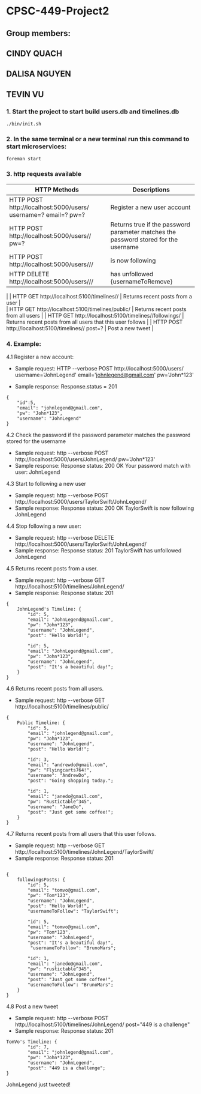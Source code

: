 # CPSC-449-Project2
## Group members: 
##                  CINDY QUACH
##                  DALISA NGUYEN
##                  TEVIN VU

### 1. Start the project to start build users.db and timelines.db
```
./bin/init.sh
```

### 2. In the same terminal or a new terminal run this command to start microservices:
```
foreman start
```

### 3. http requests available
|   HTTP Methods                                                            |                                   Descriptions                                      |
| --------------------------------------------------------------            |     -------------------------------------------------------------------------       |
| HTTP POST http://localhost:5000/users/ username=? email=? pw=?            | Register a new user account                                                         |
| HTTP POST http://localhost:5000/users/<username>/ pw=?                    | Returns true if the password parameter matches the password stored for the username |
| HTTP POST http://localhost:5000/users/<username>/<usernameToFollow>/      | <username> is now following <usernameToFollow>                                      |
| HTTP DELETE http://localhost:5000/users/<username>/<usernameToFollow>/    | <username> has unfollowed {usernameToRemove}                                        |
|
| HTTP GET http://localhost:5100/timelines/<username>/                      | Returns recent posts from a user                                                    |                
| HTTP GET http://localhost:5100/timelines/public/                          | Returns recent posts from all users                                                 |
| HTTP GET http://localhost:5100/timelines/<username>/followings/           | Returns recent posts from all users that this user follows                          |
| HTTP POST http://localhost:5100/timelines/<username>/ post=?              | Post a new tweet                                                                    |


### 4. Example:
4.1 Register a new account:
- Sample request:
HTTP --verbose POST http://localhost:5000/users/ username='JohnLegend' email='johnlegend@gmail.com' pw='John*123'

- Sample response:
Response.status = 201
```
{
    "id":5,
    "email": "johnlegend@gmail.com",
    "pw": "John*123",
    "username": "JohnLegend"
}
```

4.2 Check the password if the password parameter matches the password stored for the username
- Sample request:
http --verbose POST http://localhost:5000/users/JohnLegend/ pw='John*123'
- Sample response:
Response status: 200 OK
Your password match with user: JohnLegend

4.3 Start to following a new user
- Sample request:
http --verbose POST http://localhost:5000/users/TaylorSwift/JohnLegend/
- Sample response:
Response status: 200 OK
TaylorSwift is now following JohnLegend

4.4 Stop following a new user:
- Sample request:
http --verbose DELETE http://localhost:5000/users/TaylorSwift/JohnLegend/
- Sample response:
Response status: 201 
TaylorSwift has unfollowed JohnLegend

4.5 Returns recent posts from a user.
- Sample request:
http --verbose GET http://localhost:5100/timelines/JohnLegend/
- Sample response:
Response status: 201
```
{
    JohnLegend's Timeline: {
        "id": 5,
        "email": "JohnLegend@gmail.com",
        "pw": "John*123",
        "username": "JohnLegend",
        "post": "Hello World!";

        "id": 5,
        "email": "JohnLegend@gmail.com",
        "pw": "John*123",
        "username": "JohnLegend",
        "post": "It's a beautiful day!";      
    }
}
```

4.6 Returns recent posts from all users.
- Sample request:
http --verbose GET http://localhost:5100/timelines/public/
```
{
    Public Timeline: {
        "id": 5,
        "email": "johnlegend@gmail.com",
        "pw": "John*123",
        "username": "JohnLegend",
        "post": "Hello World!";

        "id": 3,
        "email": "andrewdo@gmail.com",
        "pw": "Flyingcarts764!",
        "username": "AndrewDo",
        "post": "Going shopping today.";

        "id": 1,
        "email": "janedo@gmail.com",
        "pw": "Rustictable^345",
        "username": "JaneDo",
        "post": "Just got some coffee!";      
    }
}
``` 

4.7 Returns recent posts from all users that this user follows.
- Sample request:
http --verbose GET http://localhost:5100/timelines/JohnLegend/TaylorSwift/
- Sample response:
Response status: 201
```

{
    followingsPosts: {
        "id": 5,
        "email": "tomvo@gmail.com",
        "pw": "Tom*123",
        "username": "JohnLegend",
        "post": "Hello World!",
        "usernameToFollow": "TaylorSwift";

        "id": 5,
        "email": "tomvo@gmail.com",
        "pw": "Tom*123",
        "username": "JohnLegend",
        "post": "It's a beautiful day!", 
         "usernameToFollow": "BrunoMars"; 
        
        "id": 1,
        "email": "janedo@gmail.com",
        "pw": "rustictable^345",
        "username": "JohnLegend",
        "post": "Just got some coffee!",
        "usernameToFollow": "BrunoMars";
    }
}
```

4.8 Post a new tweet
- Sample request:
http --verbose POST http://localhost:5100/timelines/JohnLegend/ post="449 is a challenge"
- Sample response:
Response status: 201
```
TomVo's Timeline: {
        "id": 7,
        "email": "johnlegend@gmail.com",
        "pw": "John*123",
        "username": "JohnLegend",
        "post": "449 is a challenge";    
}
```
JohnLegend just tweeted!